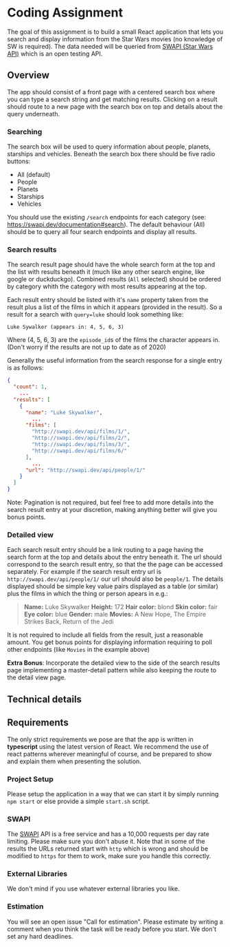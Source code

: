 # Coding Assignment

The goal of this assignment is to build a small React application that lets you search and display information from the Star Wars movies (no knowledge of SW is required). The data needed will be queried from [SWAPI (Star Wars API)](https://swapi.dev/) which is an open testing API.

## Overview

The app should consist of a front page with a centered search box where you can type a search string and get matching results. Clicking on a result should route to a new page with the search box on top and details about the query underneath.

### Searching

The search box will be used to query information about people, planets, starships and vehicles. Beneath the search box there should be five radio buttons:

* All (default)
* People
* Planets
* Starships
* Vehicles

You should use the existing `/search` endpoints for each category (see: <https://swapi.dev/documentation#search>).
The default behaviour (All) should be to query all four search endpoints and display all results.

### Search results

The search result page should have the whole search form at the top and the list with results beneath it (much like any other search engine, like google or duckduckgo).
Combined results (`All` selected) should be ordered by category whith the category with most results appearing at the top.

Each result entry should be listed with it's `name` property taken from the result plus a list of the films in which it appears (provided in the result).
So a result for a search with `query=luke` should look something like:

```text
Luke Sywalker (appears in: 4, 5, 6, 3)
```

Where (4, 5, 6, 3) are the `episode_id`s of the films the character appears in. (Don't worry if the results are not up to date as of 2020)

Generally the useful information from the search response for a single entry is as follows:

```json
{
  "count": 1,
    ...
  "results": [
    {
      "name": "Luke Skywalker",
        ...
      "films": [
        "http://swapi.dev/api/films/1/",
        "http://swapi.dev/api/films/2/",
        "http://swapi.dev/api/films/3/",
        "http://swapi.dev/api/films/6/"
      ],
        ...
      "url": "http://swapi.dev/api/people/1/"
    }
  ]
}
```

 Note: Pagination is not required, but feel free to add more details into the search result entry at your discretion, making anything better will give you bonus points.

### Detailed view

Each search result entry should be a link routing to a page having the search form at the top and details about the entry beneath it. The url should correspond to the search result entry, so that the the page can be accessed separately. For example if the search result entry url is `http://swapi.dev/api/people/1/` our url should also be `people/1`.
The details displayed should be simple key value pairs displayed as a table (or similar) plus the films in which the thing or person apears in e.g.:

> **Name:** Luke Skywalker
> **Height:** 172
> **Hair color:** blond
> **Skin color:** fair
> **Eye color:** blue
> **Gender:** male
> **Movies:** A New Hope, The Empire Strikes Back, Return of the Jedi

It is not required to include all fields from the result, just a reasonable amount. You get bonus points for displaying information requiring to poll other endpoints (like `Movies` in the example above)

**Extra Bonus**: Incorporate the detailed view to the side of the search results page implementing a master-detail pattern while also keeping the route to the detail view page.

## Technical details

## Requirements

The only strict requirements we pose are that the app is written in **typescript** using the latest version of React. We recommend the use of react patterns wherever meaningful of course, and be prepared to show and explain them when presenting the solution.

### Project Setup

Please setup the application in a way that we can start it by simply running `npm start` or else provide a simple `start.sh` script.

### SWAPI

The [SWAPI](https://swapi.dev/) API is a free service and has a 10,000 requests per day rate limiting. Please make sure you don't abuse it.
Note that in some of the results the URLs returned start with `http` which is wrong and should be modified to `https` for them to work, make sure you handle this correctly.

### External Libraries

We don't mind if you use whatever external libraries you like.

### Estimation

You will see an open issue "Call for estimation". Please estimate by writing a comment  when you think the task will be ready before you start. We don't set any hard deadlines.
